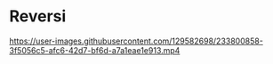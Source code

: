 # Reversi

https://user-images.githubusercontent.com/129582698/233800858-3f5056c5-afc6-42d7-bf6d-a7a1eae1e913.mp4


